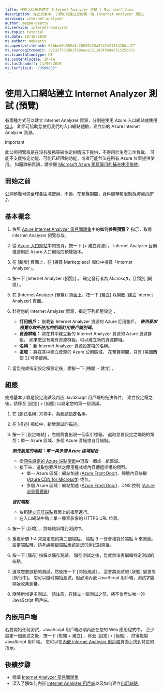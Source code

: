```yaml
---
title: 使用入口網站建立 Internet Analyzer 測試 | Microsoft Docs
description: 在此文章中，了解如何建立您的第一個 Internet Analyzer 測試。
services: internet-analyzer
author: megan-beatty
ms.service: internet-analyzer
ms.topic: tutorial
ms.date: 10/16/2019
ms.author: mebeatty
ms.openlocfilehash: 64bbed9b558d4c20889b28a5247e2113d20daa77
ms.sourcegitcommit: c22327552d62f88aeaa321189f9b9a631525027c
ms.translationtype: HT
ms.contentlocale: zh-TW
ms.lasthandoff: 11/04/2019
ms.locfileid: "73509832"
---
```

# <a name="create-an-internet-analyzer-test-using-portal-preview"></a>使用入口網站建立 Internet Analyzer 測試 (預覽)

有兩種方式可以建立 Internet Analyzer 資源，分別是使用 Azure 入口網站或使用 [CLI](internet-analyzer-cli.md)。 此節可協助您使用我們的入口網站體驗，建立新的 Azure Internet Analyzer 資源。

> [!IMPORTANT]
> 此公開預覽版是在沒有服務等級協定的情況下提供，不得用於生產工作負載。 可能不支援特定功能、可能已經限制功能，或者可能無法在所有 Azure 位置提供使用。 如需詳細資訊，請參閱 [Microsoft Azure 預覽專用的補充使用條款](https://azure.microsoft.com/support/legal/preview-supplemental-terms/)。
>

## <a name="before-you-begin"></a>開始之前

公開預覽可供全球各區域使用，不過，在預覽期間，資料儲存體限制為*美國西部 2*。

## <a name="basics"></a>基本概念

1. 依照 [Azure Internet Analyzer 常見問題集](internet-analyzer-faq.md)中的**如何參與預覽？** 指示，取得 Internet Analyzer 預覽存取。
2. 從 [Azure 入口網站](https://preview.portal.azure.com)中的首頁，按一下 [+ 建立資源]  。 Internet Analyzer 目前僅適用於 Azure 入口網站的預覽版本。
3. 在 [新增]  頁面上，在 [搜尋 Marketplace]  欄位中搜尋「Internet Analyzer」。
4. 按一下 [Internet Analyzer (預覽)]  。 確定發行者為 *Microsoft*，且類別 [網路]  。
5. 在 [Internet Analyzer (預覽)]  頁面上，按一下 [建立]  以開啟 [建立 Internet Analyzer]  頁面。
6. 針對您的 Internet Analyzer 資源，指定下列組態設定：

    * **訂用帳戶︰** 裝載新 Internet Analyzer 資源的 Azure 訂用帳戶。 ***使用要求預覽存取所使用的相同訂用帳戶識別碼。***
    * **資源群組：** 將在其中建立新的 Internet Analyzer 資源的 Azure 資源群組。 如果您沒有現有資源群組，可以建立新的資源群組。
    * **名稱：** 新 Internet Analyzer 資源設定檔的名稱。
    * **區域：** 將在其中建立資源的 Azure 公用區域。 在預覽期間，只有 [美國西部 2]  可供使用。

7. 當您完成指定設定檔設定後，請按一下 [檢閱 + 建立]  。

## <a name="configuration"></a>組態

完成基本步驟是設定測試及內嵌 JavaScript 用戶端的先決條件。 建立設定檔之後，請移至 [設定] > [組態]  以設定您的第一個測試。

1. 在 [測試名稱]  方塊中，為測試指定名稱。
2. 在 [描述]  欄位中，新增測試的描述。
3. 按一下 [設定端點]  ，右側將會出現一個索引標籤。 選取您要設定之端點的類型：單一 Azure 區域、多個 Azure 區域或自訂端點。

    >
    ***預先設定的端點：單一與多個 Azure 區域組合***
    * 從[預先設定的 Azure 端點清單](internet-analyzer-faq.md)中選取一個或一組區域。
    * 接下來，選取您要評估之應用程式或內容傳遞架構的類型。
        * 單一 Azure 區域：網站加速 ([Azure Front Door](https://azure.microsoft.com/services/frontdoor/))、靜態內容快取 ([Azure CDN for Microsoft](https://azure.microsoft.com/services/cdn/)) 或無。
        * 多個 Azure 區域：網站加速 ([Azure Front Door](https://azure.microsoft.com/services/frontdoor/))、DNS 控制 ([Azure 流量管理員](https://azure.microsoft.com/services/traffic-manager/))  

    ***自訂端點***
    * 依照[建立自訂端點](internet-analyzer-custom-endpoint.md)頁面上的指示進行。
    * 在入口網站中貼上單一像素影像的 HTTPS URL 位置。
    >

4. 按一下 [新增]  ，將端點新增到測試中。
5. 重複步驟 1-4 來設定您的第二個端點。 端點 B 一律會相對於端點 A 來測量。設定端點時，請考慮哪個端點應該是您的測試對照組。
6. 按一下 [儲存]  按鈕以儲存測試。 儲存測試之後，您就無法再編輯特定測試的端點。
7. 選取您要啟動的測試，然後按一下 [開始測試]  。 這會將測試的 [狀態] 變更為 [執行中]。 您可以隨時開始測試，但必須內嵌 JavaScript 用戶端，測試才能開始收集測量。
8. 隨時新增更多測試。 請注意，在建立一個測試之前，將不會產生唯一的 JavaScript 用戶端。

## <a name="embed-client"></a>內嵌用戶端

若要開始任何測試，JavaScript 用戶端必須內嵌在您的 Web 應用程式中。 至少設定一個測試之後，按一下 [檢閱 + 建立]  、移至 [設定] > [組態]  ，然後複製 JavaScript 用戶端。 您可以在[內嵌 Internet Analyzer 用戶端](internet-analyzer-embed-client.md)頁面上找到特定的指示。  

## <a name="next-steps"></a>後續步驟

* 閱讀 [Internet Analyzer 常見問題集](internet-analyzer-faq.md)
* 深入了解如何內嵌 [Internet Analyzer 用戶端](internet-analyzer-embed-client.md)以及如何建立[自訂端點](internet-analyzer-custom-endpoint.md)。
